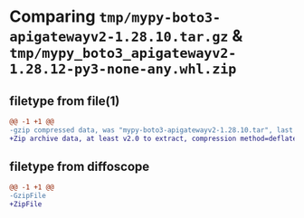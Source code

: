 # Comparing `tmp/mypy-boto3-apigatewayv2-1.28.10.tar.gz` & `tmp/mypy_boto3_apigatewayv2-1.28.12-py3-none-any.whl.zip`

## filetype from file(1)

```diff
@@ -1 +1 @@
-gzip compressed data, was "mypy-boto3-apigatewayv2-1.28.10.tar", last modified: Mon Jul 24 19:49:46 2023, max compression
+Zip archive data, at least v2.0 to extract, compression method=deflate
```

## filetype from diffoscope

```diff
@@ -1 +1 @@
-GzipFile
+ZipFile
```

